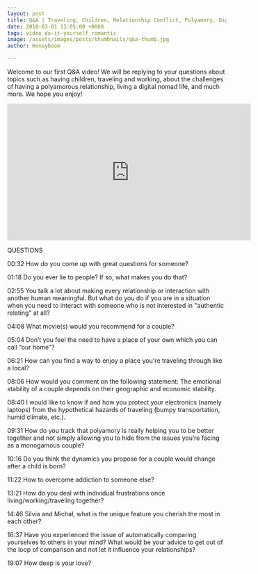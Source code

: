 ```yaml
---
layout: post
title: Q&A | Traveling, Children, Relationship Conflict, Polyamory, Digital Nomad Life
date: 2018-03-01 13:05:00 +0000
tags: video do-it-yourself romantic
image: /assets/images/posts/thumbnails/q&a-thumb.jpg
author: Honeyboom

---
```

Welcome to our first Q&A video! We will be replying to your questions about topics such as having children, traveling and working, about the challenges of having a polyamorous relationship, living a digital nomad life, and much more. We hope you enjoy!

<div class="video-container"><iframe width="560" height="315" src="https://www.youtube.com/embed/YllZ8Smeic8" frameborder="0" allow="autoplay; encrypted-media" allowfullscreen></iframe></div>

QUESTIONS

00:32 How do you come up with great questions for someone?

01:18 Do you ever lie to people? If so, what makes you do that?

02:55 You talk a lot about making every relationship or interaction with another human meaningful. But what do you do if you are in a situation when you need to interact with someone who is not interested in "authentic relating" at all?

04:08 What movie(s) would you recommend for a couple?

05:04 Don’t you feel the need to have a place of your own which you can call “our home”?

06:21 How can you find a way to enjoy a place you're traveling through like a local?

08:06 How would you comment on the following statement: The emotional stability of a couple depends on their geographic and economic stability.

08:40 I would like to know if and how you protect your electronics (namely laptops) from the hypothetical hazards of traveling (bumpy transportation, humid climate, etc.).

09:31 How do you track that polyamory is really helping you to be better together and not simply allowing you to hide from the issues you’re facing as a monogamous couple?

10:16 Do you think the dynamics you propose for a couple would change after a child is born?

11:22 How to overcome addiction to someone else?

13:21 How do you deal with individual frustrations once living/working/traveling together?

14:46 Silvia and Michał, what is the unique feature you cherish the most in each other?

16:37 Have you experienced the issue of automatically comparing yourselves to others in your mind? What would be your advice to get out of the loop of comparison and not let it influence your relationships?

19:07 How deep is your love?
